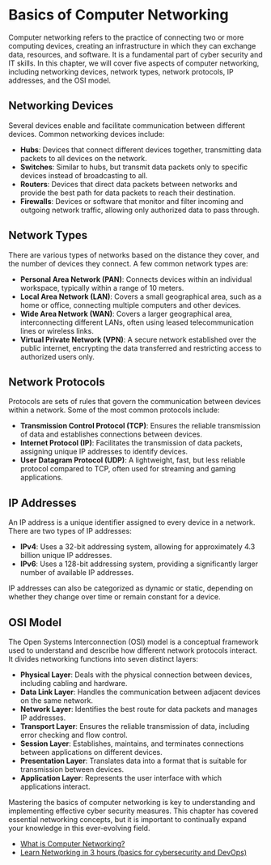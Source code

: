 # Basics of Computer Networking

Computer networking refers to the practice of connecting two or more computing devices, creating an infrastructure in which they can exchange data, resources, and software. It is a fundamental part of cyber security and IT skills. In this chapter, we will cover five aspects of computer networking, including networking devices, network types, network protocols, IP addresses, and the OSI model.

## Networking Devices

Several devices enable and facilitate communication between different devices. Common networking devices include:

- **Hubs**: Devices that connect different devices together, transmitting data packets to all devices on the network.
- **Switches**: Similar to hubs, but transmit data packets only to specific devices instead of broadcasting to all.
- **Routers**: Devices that direct data packets between networks and provide the best path for data packets to reach their destination.
- **Firewalls**: Devices or software that monitor and filter incoming and outgoing network traffic, allowing only authorized data to pass through.

## Network Types

There are various types of networks based on the distance they cover, and the number of devices they connect. A few common network types are:

- **Personal Area Network (PAN)**: Connects devices within an individual workspace, typically within a range of 10 meters.
- **Local Area Network (LAN)**: Covers a small geographical area, such as a home or office, connecting multiple computers and other devices.
- **Wide Area Network (WAN)**: Covers a larger geographical area, interconnecting different LANs, often using leased telecommunication lines or wireless links.
- **Virtual Private Network (VPN)**: A secure network established over the public internet, encrypting the data transferred and restricting access to authorized users only.

## Network Protocols

Protocols are sets of rules that govern the communication between devices within a network. Some of the most common protocols include:

- **Transmission Control Protocol (TCP)**: Ensures the reliable transmission of data and establishes connections between devices.
- **Internet Protocol (IP)**: Facilitates the transmission of data packets, assigning unique IP addresses to identify devices.
- **User Datagram Protocol (UDP)**: A lightweight, fast, but less reliable protocol compared to TCP, often used for streaming and gaming applications.

## IP Addresses

An IP address is a unique identifier assigned to every device in a network. There are two types of IP addresses:

- **IPv4**: Uses a 32-bit addressing system, allowing for approximately 4.3 billion unique IP addresses.
- **IPv6**: Uses a 128-bit addressing system, providing a significantly larger number of available IP addresses.

IP addresses can also be categorized as dynamic or static, depending on whether they change over time or remain constant for a device.

## OSI Model

The Open Systems Interconnection (OSI) model is a conceptual framework used to understand and describe how different network protocols interact. It divides networking functions into seven distinct layers:

- **Physical Layer**: Deals with the physical connection between devices, including cabling and hardware.
- **Data Link Layer**: Handles the communication between adjacent devices on the same network.
- **Network Layer**: Identifies the best route for data packets and manages IP addresses.
- **Transport Layer**: Ensures the reliable transmission of data, including error checking and flow control.
- **Session Layer**: Establishes, maintains, and terminates connections between applications on different devices.
- **Presentation Layer**: Translates data into a format that is suitable for transmission between devices.
- **Application Layer**: Represents the user interface with which applications interact.

Mastering the basics of computer networking is key to understanding and implementing effective cyber security measures. This chapter has covered essential networking concepts, but it is important to continually expand your knowledge in this ever-evolving field.

- [What is Computer Networking?](https://tryhackme.com/room/whatisnetworking)
- [Learn Networking in 3 hours (basics for cybersecurity and DevOps)](https://www.youtube.com/watch?v=iSOfkw_YyOU&t=1549s)
